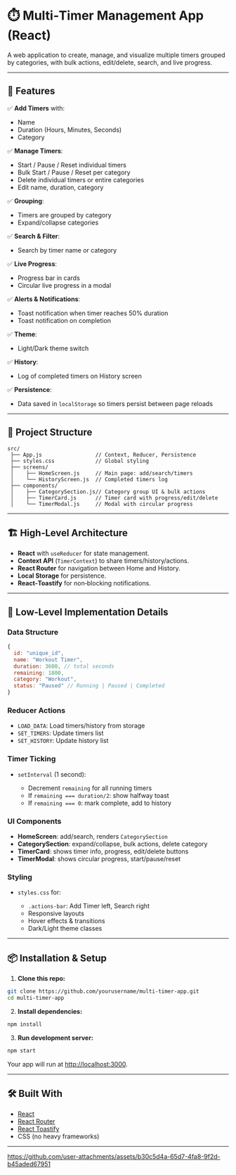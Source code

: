 
# ⏱️ Multi‑Timer Management App (React)

A web application to create, manage, and visualize multiple timers grouped by categories, with bulk actions, edit/delete, search, and live progress.

---

## 🚀 Features

✅ **Add Timers** with:

* Name
* Duration (Hours, Minutes, Seconds)
* Category

✅ **Manage Timers**:

* Start / Pause / Reset individual timers
* Bulk Start / Pause / Reset per category
* Delete individual timers or entire categories
* Edit name, duration, category

✅ **Grouping**:

* Timers are grouped by category
* Expand/collapse categories

✅ **Search & Filter**:

* Search by timer name or category

✅ **Live Progress**:

* Progress bar in cards
* Circular live progress in a modal

✅ **Alerts & Notifications**:

* Toast notification when timer reaches 50% duration
* Toast notification on completion

✅ **Theme**:

* Light/Dark theme switch

✅ **History**:

* Log of completed timers on History screen

✅ **Persistence**:

* Data saved in `localStorage` so timers persist between page reloads

---

## 📂 Project Structure

```
src/
 ├── App.js                 // Context, Reducer, Persistence
 ├── styles.css             // Global styling
 ├── screens/
 │    ├── HomeScreen.js     // Main page: add/search/timers
 │    └── HistoryScreen.js  // Completed timers log
 ├── components/
 │    ├── CategorySection.js// Category group UI & bulk actions
 │    ├── TimerCard.js      // Timer card with progress/edit/delete
 │    └── TimerModal.js     // Modal with circular progress
```

---

## 🏗️ High‑Level Architecture

* **React** with `useReducer` for state management.
* **Context API** (`TimerContext`) to share timers/history/actions.
* **React Router** for navigation between Home and History.
* **Local Storage** for persistence.
* **React‑Toastify** for non‑blocking notifications.

---

## 🔧 Low‑Level Implementation Details

### Data Structure

```js
{
  id: "unique_id",
  name: "Workout Timer",
  duration: 3600, // total seconds
  remaining: 1800,
  category: "Workout",
  status: "Paused" // Running | Paused | Completed
}
```

### Reducer Actions

* `LOAD_DATA`: Load timers/history from storage
* `SET_TIMERS`: Update timers list
* `SET_HISTORY`: Update history list

### Timer Ticking

* `setInterval` (1 second):

  * Decrement `remaining` for all running timers
  * If `remaining === duration/2`: show halfway toast
  * If `remaining === 0`: mark complete, add to history

### UI Components

* **HomeScreen**: add/search, renders `CategorySection`
* **CategorySection**: expand/collapse, bulk actions, delete category
* **TimerCard**: shows timer info, progress, edit/delete buttons
* **TimerModal**: shows circular progress, start/pause/reset

### Styling

* `styles.css` for:

  * `.actions-bar`: Add Timer left, Search right
  * Responsive layouts
  * Hover effects & transitions
  * Dark/Light theme classes

---

## 📦 Installation & Setup

1. **Clone this repo:**

```bash
git clone https://github.com/yourusername/multi-timer-app.git
cd multi-timer-app
```

2. **Install dependencies:**

```bash
npm install
```

3. **Run development server:**

```bash
npm start
```

Your app will run at [http://localhost:3000](http://localhost:3000).

---

## 🛠️ Built With

* [React](https://reactjs.org/)
* [React Router](https://reactrouter.com/)
* [React Toastify](https://fkhadra.github.io/react-toastify/)
* CSS (no heavy frameworks)

---





https://github.com/user-attachments/assets/b30c5d4a-65d7-4fa8-9f2d-b45aded67951



